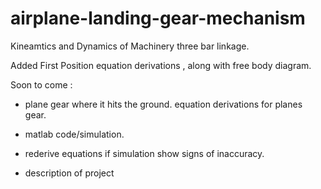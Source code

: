 # airplane-landing-gear-mechanism

Kineamtics and Dynamics of Machinery
 three bar linkage. 

Added First Position equation derivations , along with free body diagram. 

Soon to come : 
  * plane gear where it hits the ground.
    equation derivations for planes gear. 
  
  * matlab code/simulation. 
  
  * rederive equations if simulation show signs of inaccuracy.
  * description of project
